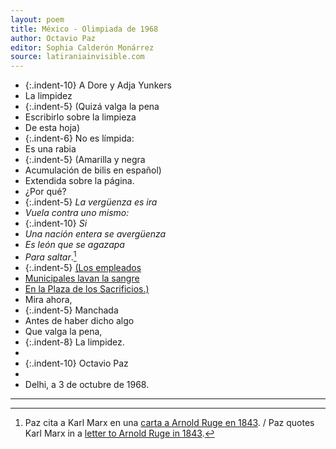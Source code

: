 ```yaml
---
layout: poem
title: México - Olimpiada de 1968
author: Octavio Paz
editor: Sophia Calderón Monárrez
source: latiraniainvisible.com
---
```


- {:.indent-10} A Dore y Adja Yunkers
- La limpidez
- {:.indent-5} (Quizá valga la pena
- Escribirlo sobre la limpieza
- De esta hoja)
- {:.indent-6} No es límpida:
- Es una rabia
- {:.indent-5} (Amarilla y negra
- Acumulación de bilis en español)
- Extendida sobre la página.
- ¿Por qué?
- {:.indent-5} *La vergüenza es ira*
- *Vuela contra uno mismo:*
- {:.indent-10} *Si*
- *Una nación entera se avergüenza*
- *Es león que se agazapa*
- *Para saltar*.[^fn1]
- {:.indent-5} [(Los empleados](https://imagenes.elpais.com/resizer/v2/NRI46MJ3GZMMBK7AHAEULY6VXQ.jpg?auth=84c423db1189c85961e04085c568d6fdd38a5fb418f624c801499b07857ad475&width=1960)
- [Municipales lavan la sangre](https://imagenes.elpais.com/resizer/v2/NRI46MJ3GZMMBK7AHAEULY6VXQ.jpg?auth=84c423db1189c85961e04085c568d6fdd38a5fb418f624c801499b07857ad475&width=1960)
- [En la Plaza de los Sacrificios.)](https://imagenes.elpais.com/resizer/v2/NRI46MJ3GZMMBK7AHAEULY6VXQ.jpg?auth=84c423db1189c85961e04085c568d6fdd38a5fb418f624c801499b07857ad475&width=1960)
- Mira ahora,
- {:.indent-5} Manchada
- Antes de haber dicho algo
- Que valga la pena,
- {:.indent-8} La limpidez.
- 
- {:.indent-10} Octavio Paz
- 
- Delhi, a 3 de octubre de 1968.

---

  [^fn1]: Paz cita a Karl Marx en una [carta a Arnold Ruge en 1843](http://grupgerminal.org/?q=system/files/1843.03-00-cartaruge-marx.pdf). / Paz quotes Karl Marx in a [letter to Arnold Ruge in 1843](https://www.marxists.org/archive/marx/works/1843/letters/43_03-alt.htm#:~:text=Shame%20is%20a%20kind%20of,the%20wretches%20are%20still%20patriots.).

